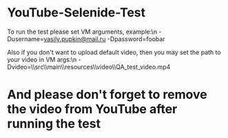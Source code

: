 # YouTube-Selenide-Test

To run the test please set VM arguments, example:\n
-Dusername=vasily.pupkin@mail.ru
-Dpassword=foobar

Also if you don't want to upload default video, then you may set the path to your video in VM args:\n
-Dvideo=\\\src\\\main\\\resources\\\video\\\QA_test_video.mp4

# And please don't forget to remove the video from YouTube after running the test
